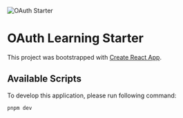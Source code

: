 ![OAuth Starter](https://github.com/ryanfna/oauth-fe-starter/assets/51282340/17d31431-46f4-480b-9f74-3ed546f540c2)
# OAuth Learning Starter

This project was bootstrapped with [Create React App](https://github.com/facebook/create-react-app).

## Available Scripts
To develop this application, please run following command:
```bash
pnpm dev
```
